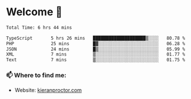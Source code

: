 # Welcome 🦘

<!--START_SECTION:waka-->

```txt
Total Time: 6 hrs 44 mins

TypeScript       5 hrs 26 mins   ████████████████████▒░░░░   80.78 %
PHP              25 mins         █▓░░░░░░░░░░░░░░░░░░░░░░░   06.28 %
JSON             24 mins         █▒░░░░░░░░░░░░░░░░░░░░░░░   05.99 %
XML              7 mins          ▒░░░░░░░░░░░░░░░░░░░░░░░░   01.77 %
Text             7 mins          ▒░░░░░░░░░░░░░░░░░░░░░░░░   01.75 %
```

<!--END_SECTION:waka-->

### 📫 Where to find me:

-   Website: [kieranproctor.com](https://kieranproctor.com/)
